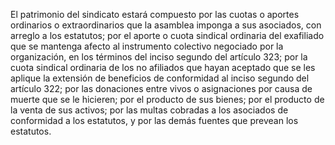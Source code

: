 El patrimonio del sindicato estará compuesto por las cuotas o aportes ordinarios o extraordinarios que la asamblea imponga a sus asociados, con arreglo a los estatutos; por el aporte o cuota sindical ordinaria del exafiliado que se mantenga afecto al instrumento colectivo negociado por la organización, en los términos del inciso segundo del artículo 323; por la cuota sindical ordinaria de los no afiliados que hayan aceptado que se les aplique la extensión de beneficios de conformidad al inciso segundo del artículo 322; por las donaciones entre vivos o asignaciones por causa de muerte que se le hicieren; por el producto de sus bienes; por el producto de la venta de sus activos; por las multas cobradas a los asociados de conformidad a los estatutos, y por las demás fuentes que prevean los estatutos.